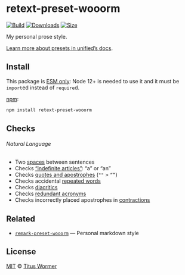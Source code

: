# retext-preset-wooorm

[![Build][build-badge]][build]
[![Downloads][downloads-badge]][downloads]
[![Size][size-badge]][size]

My personal prose style.

[Learn more about presets in unified’s docs][docs].

## Install

This package is [ESM only](https://gist.github.com/sindresorhus/a39789f98801d908bbc7ff3ecc99d99c):
Node 12+ is needed to use it and it must be `import`ed instead of `require`d.

[npm][]:

```sh
npm install retext-preset-wooorm
```

## Checks

###### Natural Language

*   Two [spaces][] between sentences
*   Checks [“indefinite articles”][articles]: “a” or “an”
*   Checks [quotes and apostrophes][quotes] (`""` > `“”`)
*   Checks accidental [repeated words][repeated]
*   Checks [diacritics][]
*   Checks [redundant acronyms][ras]
*   Checks incorrectly placed apostrophes in [contractions][]

## Related

*   [`remark-preset-wooorm`](https://github.com/wooorm/remark-preset-wooorm)
    — Personal markdown style

## License

[MIT][license] © [Titus Wormer][author]

<!-- Definitions -->

[build-badge]: https://github.com/wooorm/retext-preset-wooorm/workflows/main/badge.svg

[build]: https://github.com/wooorm/retext-preset-wooorm/actions

[downloads-badge]: https://img.shields.io/npm/dm/retext-preset-wooorm.svg

[downloads]: https://www.npmjs.com/package/retext-preset-wooorm

[size-badge]: https://img.shields.io/bundlephobia/minzip/retext-preset-wooorm.svg

[size]: https://bundlephobia.com/result?p=retext-preset-wooorm

[npm]: https://docs.npmjs.com/cli/install

[license]: license

[author]: https://wooorm.com

[spaces]: https://github.com/retextjs/retext-sentence-spacing

[articles]: https://github.com/retextjs/retext-indefinite-article

[quotes]: https://github.com/retextjs/retext-quotes

[repeated]: https://github.com/retextjs/retext-repeated-words

[contractions]: https://github.com/retextjs/retext-contractions

[diacritics]: https://github.com/retextjs/retext-diacritics

[ras]: https://github.com/retextjs/retext-redundant-acronyms

[docs]: https://github.com/unifiedjs/unified#preset
